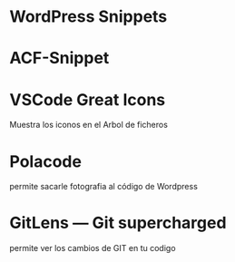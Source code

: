 #  WordPress Snippets
#  ACF-Snippet
# VSCode Great Icons
Muestra los iconos en el Arbol de ficheros
# Polacode
permite sacarle fotografia al código de Wordpress
# GitLens — Git supercharged
permite ver los cambios de GIT en tu codigo
